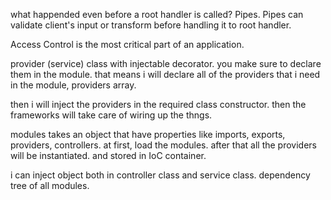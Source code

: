 what happended even before a root handler is called? Pipes. Pipes can validate client's input or transform before handling it to root handler.

Access Control is the most critical part of an application. 

provider (service) class with injectable decorator. 
you make sure to declare them in the module. that means i will declare all of the providers that i need in the module, providers array.

then i will inject the providers in the required class constructor.  then the frameworks will take care of wiring up the thngs.

modules takes an object that have properties like imports, exports, providers, controllers.
at first, load the modules. after that all the providers will be instantiated. and stored in IoC container. 

i can inject object both in controller class and service class.
dependency tree of all modules.